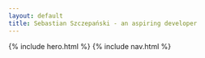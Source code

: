 ```yaml
---
layout: default
title: Sebastian Szczepański - an aspiring developer
---
```


{% include hero.html %}
{% include nav.html %}

<section class="section" id="posts"></section>
<section class="section" id="about-me"></section>
<section class="section" id="contact-me"></section>
